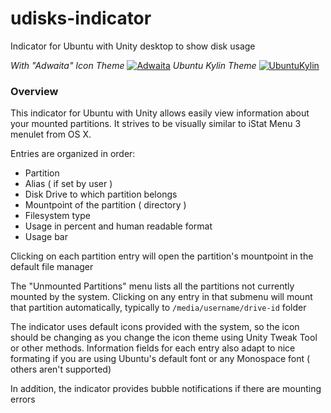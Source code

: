 # udisks-indicator
Indicator for Ubuntu with Unity desktop to show disk usage

*With "Adwaita" Icon Theme*
[![Adwaita](http://i.imgur.com/zgKn63r.png)](http://i.imgur.com/zgKn63r.png)
*Ubuntu Kylin Theme*
[![UbuntuKylin](http://i.imgur.com/paZNp5W.png)](http://i.imgur.com/paZNp5W.png)

### Overview

This indicator for Ubuntu with Unity allows easily view information about your mounted partitions. It strives to be visually similar to iStat Menu 3 menulet from OS X.

Entries are organized in order:

- Partition 
- Alias ( if set by user )
- Disk Drive to which partition belongs
- Mountpoint of the partition ( directory )
- Filesystem type
- Usage in percent and human readable format
- Usage bar 

Clicking on each partition entry will open the partition's mountpoint in the default file manager

The "Unmounted Partitions" menu lists all the partitions not currently mounted by the system. Clicking on any entry in that submenu will mount that partition automatically, typically to `/media/username/drive-id` folder

The indicator uses default icons provided with the system, so the icon should be changing as you change the icon theme using Unity Tweak Tool or other methods. Information fields for each entry also adapt to nice formating if you are using Ubuntu's default font or any Monospace font ( others aren't supported) 

In addition, the indicator provides bubble notifications if there are mounting errors

